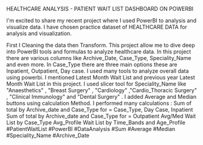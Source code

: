 HEALTHCARE ANALYSIS - PATIENT WAIT LIST
DASHBOARD ON POWERBI

I'm excited to share my recent project where I used PowerBI to analysis and visualize data.
I have chosen practice dataset of HEALTHCARE DATA for analysis and visualization.

First I Cleaning the data then Transform. This project allow me to dive deep into PowerBI tools and formulas to analyze healthcare data.
In this project there are various columns like Archive_Date, Case_Type, Speciality_Name and even more.
In Case_Type there are three main options these are Inpatient, Outpatient, Day case.
I used many tools to analyze overall data using powerbi. 
I mentioned Latest Month Wait List and previous year Latest Month Wait List in this project.
I used slicer tool for Speciality_Name like "Anaesthetics" , "Breast Surgery" , "Cardiology" ,"Cardio_Thoracic Surgery" , "Clinical Immunology" and "Dental Surgery" .
I added Average and Median buttons using calculation Method. 
I performed many calculations : Sum of total by Archive_date and Case_Type for = Case_Type, Day Case, Inpatient
                                Sum of total by Archive_date and Case_Type for = Outpatient
                                Avg/Med Wait List by Case_Type
                                Avg_Profile Wait List by Time_Bands and Age_Profile
#PatientWaitList #PowerBI #DataAnalysis #Sum #Average #Median #Speciality_Name #Archive_Date
